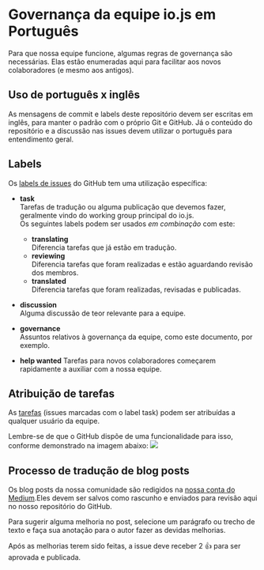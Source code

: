 # Governança da equipe io.js em Português

Para que nossa equipe funcione, algumas regras de governança são necessárias. Elas estão enumeradas aqui para facilitar
aos novos colaboradores (e mesmo aos antigos).

## Uso de português x inglês
As mensagens de commit e labels deste repositório devem ser escritas em inglês, para manter o padrão com o próprio Git e GitHub.
Já o conteúdo do repositório e a discussão nas issues devem utilizar o português para entendimento geral.

## Labels
Os [labels de issues](https://github.com/iojs/iojs-pt/labels) do GitHub tem uma utilização específica:

* __task__  
  Tarefas de tradução ou alguma publicação que devemos fazer, geralmente vindo do working group principal do io.js.  
  Os seguintes labels podem ser usados _em combinação_ com este:
  
  * __translating__  
    Diferencia tarefas que já estão em tradução.
  * __reviewing__  
    Diferencia tarefas que foram realizadas e estão aguardando revisão dos membros.
  * __translated__  
    Diferencia tarefas que foram realizadas, revisadas e publicadas.
    
* __discussion__  
  Alguma discussão de teor relevante para a equipe.
* __governance__  
  Assuntos relativos à governança da equipe, como este documento, por exemplo.
* __help wanted__
  Tarefas para novos colaboradores começarem rapidamente a auxiliar com a nossa equipe.

## Atribuição de tarefas
As [tarefas](https://github.com/iojs/iojs-pt/labels/task) (issues marcadas com o label task) podem ser atribuídas a qualquer usuário da equipe.

Lembre-se de que o GitHub dispõe de uma funcionalidade para isso, conforme demonstrado na imagem abaixo:
![](http://i.imgur.com/EtCF7cr.png)

## Processo de tradução de blog posts
Os blog posts da nossa comunidade são redigidos na [nossa conta do Medium](https://medium.com/@iojs_pt).Eles devem ser salvos como rascunho e enviados para revisão aqui no nosso repositório do GitHub.  

Para sugerir alguma melhoria no post, selecione um parágrafo ou trecho de texto e faça sua anotação para o autor fazer as devidas melhorias.

Após as melhorias terem sido feitas, a issue deve receber 2 :+1: para ser aprovada e publicada.
